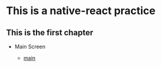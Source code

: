 This is a native-react practice
=============
This is the first chapter
-------------
* Main Screen

    * [main](https://user-images.githubusercontent.com/43158428/123597321-27a2ad80-d82e-11eb-825b-78433f8e3fba.PNG)


